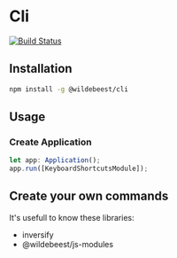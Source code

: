 # Cli

[![Build Status](https://travis-ci.com/pipan/wildebeest-cli.svg?branch=master)](https://travis-ci.com/pipan/wildebeest-cli)

## Installation

```sh
npm install -g @wildebeest/cli
```

## Usage

### Create Application

```ts
let app: Application();
app.run([KeyboardShortcutsModule]);
```

## Create your own commands

It's usefull to know these libraries:

* inversify
* @wildebeest/js-modules